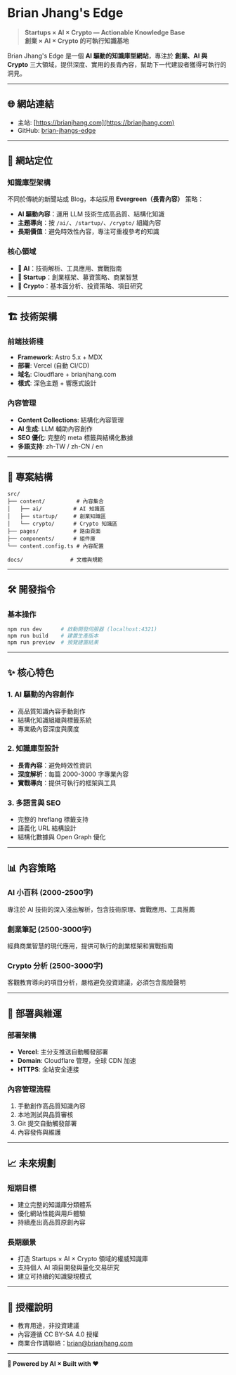 # Brian Jhang's Edge

> **Startups × AI × Crypto — Actionable Knowledge Base**  
> **創業 × AI × Crypto 的可執行知識基地**

Brian Jhang's Edge 是一個 **AI 驅動的知識庫型網站**，專注於 **創業、AI 與 Crypto** 三大領域，提供深度、實用的長青內容，幫助下一代建設者獲得可執行的洞見。

---

## 🌐 網站連結
- 主站: [https://brianjhang.com](https://brianjhang.com)
- GitHub: [brian-jhangs-edge](https://github.com/brianjhang/brian-jhangs-edge)

---

## 🎯 網站定位

### 知識庫型架構
不同於傳統的新聞站或 Blog，本站採用 **Evergreen（長青內容）** 策略：
- **AI 驅動內容**：運用 LLM 技術生成高品質、結構化知識
- **主題導向**：按 `/ai/`、`/startup/`、`/crypto/` 組織內容
- **長期價值**：避免時效性內容，專注可重複參考的知識

### 核心領域
- **🤖 AI**：技術解析、工具應用、實戰指南
- **🚀 Startup**：創業框架、募資策略、商業智慧  
- **💎 Crypto**：基本面分析、投資策略、項目研究

---

## 🏗️ 技術架構

### 前端技術棧
- **Framework**: Astro 5.x + MDX
- **部署**: Vercel (自動 CI/CD)
- **域名**: Cloudflare + brianjhang.com
- **樣式**: 深色主題 + 響應式設計

### 內容管理
- **Content Collections**: 結構化內容管理
- **AI 生成**: LLM 輔助內容創作
- **SEO 優化**: 完整的 meta 標籤與結構化數據
- **多語支持**: zh-TW / zh-CN / en

---

## 📁 專案結構

```
src/
├── content/          # 內容集合
│   ├── ai/          # AI 知識區
│   ├── startup/     # 創業知識區  
│   └── crypto/      # Crypto 知識區
├── pages/           # 路由頁面
├── components/      # 組件庫
└── content.config.ts # 內容配置

docs/               # 文檔與規範
```

---

## 🛠️ 開發指令

### 基本操作
```bash
npm run dev      # 啟動開發伺服器 (localhost:4321)
npm run build    # 建置生產版本  
npm run preview  # 預覽建置結果
```


---

## ✨ 核心特色

### 1. AI 驅動的內容創作
- 高品質知識內容手動創作
- 結構化知識組織與標籤系統
- 專業級內容深度與廣度

### 2. 知識庫型設計
- **長青內容**：避免時效性資訊
- **深度解析**：每篇 2000-3000 字專業內容
- **實戰導向**：提供可執行的框架與工具

### 3. 多語言與 SEO
- 完整的 hreflang 標籤支持
- 語義化 URL 結構設計
- 結構化數據與 Open Graph 優化

---

## 📊 內容策略

### AI 小百科 (2000-2500字)
專注於 AI 技術的深入淺出解析，包含技術原理、實戰應用、工具推薦

### 創業筆記 (2500-3000字)
經典商業智慧的現代應用，提供可執行的創業框架和實戰指南

### Crypto 分析 (2500-3000字)  
客觀教育導向的項目分析，嚴格避免投資建議，必須包含風險聲明

---

## 🚀 部署與維運

### 部署架構
- **Vercel**: 主分支推送自動觸發部署
- **Domain**: Cloudflare 管理，全球 CDN 加速
- **HTTPS**: 全站安全連接

### 內容管理流程
1. 手動創作高品質知識內容
2. 本地測試與品質審核
3. Git 提交自動觸發部署
4. 內容發佈與維護

---

## 📈 未來規劃

### 短期目標
- 建立完整的知識庫分類體系
- 優化網站性能與用戶體驗
- 持續產出高品質原創內容

### 長期願景
- 打造 Startups × AI × Crypto 領域的權威知識庫
- 支持個人 AI 項目開發與量化交易研究
- 建立可持續的知識變現模式

---

## 📄 授權說明

- 教育用途，非投資建議
- 內容遵循 CC BY-SA 4.0 授權
- 商業合作請聯絡：[brian@brianjhang.com](mailto:brian@brianjhang.com)

---

**🤖 Powered by AI × Built with ❤️**